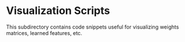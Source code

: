 # Visualization Scripts

This subdirectory contains code snippets useful for visualizing weights matrices, learned features, etc.
